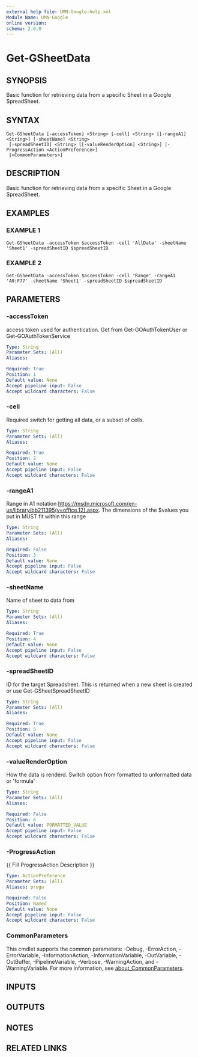 ```yaml
---
external help file: UMN-Google-help.xml
Module Name: UMN-Google
online version:
schema: 2.0.0
---
```


# Get-GSheetData

## SYNOPSIS
Basic function for retrieving data from a specific Sheet in a Google SpreadSheet.

## SYNTAX

```
Get-GSheetData [-accessToken] <String> [-cell] <String> [[-rangeA1] <String>] [-sheetName] <String>
 [-spreadSheetID] <String> [[-valueRenderOption] <String>] [-ProgressAction <ActionPreference>]
 [<CommonParameters>]
```

## DESCRIPTION
Basic function for retrieving data from a specific Sheet in a Google SpreadSheet.

## EXAMPLES

### EXAMPLE 1
```
Get-GSheetData -accessToken $accessToken -cell 'AllData' -sheetName 'Sheet1' -spreadSheetID $spreadSheetID
```

### EXAMPLE 2
```
Get-GSheetData -accessToken $accessToken -cell 'Range' -rangeA1 'A0:F77' -sheetName 'Sheet1' -spreadSheetID $spreadSheetID
```

## PARAMETERS

### -accessToken
access token used for authentication. 
Get from Get-GOAuthTokenUser or Get-GOAuthTokenService

```yaml
Type: String
Parameter Sets: (All)
Aliases:

Required: True
Position: 1
Default value: None
Accept pipeline input: False
Accept wildcard characters: False
```

### -cell
Required switch for getting all data, or a subset of cells.

```yaml
Type: String
Parameter Sets: (All)
Aliases:

Required: True
Position: 2
Default value: None
Accept pipeline input: False
Accept wildcard characters: False
```

### -rangeA1
Range in A1 notation https://msdn.microsoft.com/en-us/library/bb211395(v=office.12).aspx.
The dimensions of the $values you put in MUST fit within this range

```yaml
Type: String
Parameter Sets: (All)
Aliases:

Required: False
Position: 3
Default value: None
Accept pipeline input: False
Accept wildcard characters: False
```

### -sheetName
Name of sheet to data from

```yaml
Type: String
Parameter Sets: (All)
Aliases:

Required: True
Position: 4
Default value: None
Accept pipeline input: False
Accept wildcard characters: False
```

### -spreadSheetID
ID for the target Spreadsheet. 
This is returned when a new sheet is created or use Get-GSheetSpreadSheetID

```yaml
Type: String
Parameter Sets: (All)
Aliases:

Required: True
Position: 5
Default value: None
Accept pipeline input: False
Accept wildcard characters: False
```

### -valueRenderOption
How the data is renderd.
Switch option from formatted to unformatted data or 'formula'

```yaml
Type: String
Parameter Sets: (All)
Aliases:

Required: False
Position: 6
Default value: FORMATTED_VALUE
Accept pipeline input: False
Accept wildcard characters: False
```

### -ProgressAction
{{ Fill ProgressAction Description }}

```yaml
Type: ActionPreference
Parameter Sets: (All)
Aliases: proga

Required: False
Position: Named
Default value: None
Accept pipeline input: False
Accept wildcard characters: False
```

### CommonParameters
This cmdlet supports the common parameters: -Debug, -ErrorAction, -ErrorVariable, -InformationAction, -InformationVariable, -OutVariable, -OutBuffer, -PipelineVariable, -Verbose, -WarningAction, and -WarningVariable. For more information, see [about_CommonParameters](http://go.microsoft.com/fwlink/?LinkID=113216).

## INPUTS

## OUTPUTS

## NOTES

## RELATED LINKS
